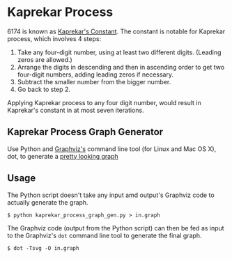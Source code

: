 # Kaprekar Process
6174 is known as [Kaprekar's Constant](https://en.wikipedia.org/wiki/6174_(number)). The constant is notable for Kaprekar process, which involves 4 steps:

1. Take any four-digit number, using at least two different digits. (Leading zeros are allowed.)
2. Arrange the digits in descending and then in ascending order to get two four-digit numbers, adding leading zeros if necessary.
3. Subtract the smaller number from the bigger number.
4. Go back to step 2.

Applying Kaprekar process to any four digit number, would result in Kaprekar's constant in at most seven iterations.

## Kaprekar Process Graph Generator
Use Python and [Graphviz's](http://www.graphviz.org/) command line tool (for Linux and Mac OS X), dot, to generate a [pretty looking graph](https://upload.wikimedia.org/wikipedia/commons/4/4f/KaprekarRoutineFlowGraph6174.svg)

## Usage
The Python script doesn't take any input amd output's Graphviz code to actually generate the graph.
```
$ python kaprekar_process_graph_gen.py > in.graph
```

The Graphviz code (output from the Python script) can then be fed as input to the Graphviz's `dot` command line tool to generate the final graph.
```
$ dot -Tsvg -O in.graph
```